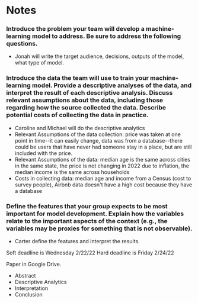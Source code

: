 # Notes

### Introduce the problem your team will develop a machine-learning model to address. Be sure to address the following questions.
- Jonah will write the target audience, decisions, outputs of the model, what type of model.
### Introduce the data the team will use to train your machine-learning model. Provide a descriptive analyses of the data, and interpret the result of each descriptive analysis. Discuss relevant assumptions about the data, including those regarding how the source collected the data. Describe potential costs of collecting the data in practice.
- Caroline and Michael will do the descriptive analytics
- Relevant Assumptions of the data collection: price was taken at one point in time--it can easily change, data was from a database--there could be users that have never had someone stay in a place, but are still included with the price.
- Relevant Assumptions of the data: median age is the same across cities in the same state, the price is not changing in 2022 due to inflation, the median income is the same across households
- Costs in collecting data: median age and income from a Census (cost to survey people), Airbnb data doesn't have a high cost because they have a database
### Define the features that your group expects to be most important for model development. Explain how the variables relate to the important aspects of the context (e.g., the variables may be proxies for something that is not observable).
- Carter define the features and interpret the results.

Soft deadline is Wednesday 2/22/22
Hard deadline is Friday 2/24/22

Paper in Google Drive.
- Abstract
- Descriptive Analytics
- Interpretation
- Conclusion